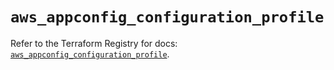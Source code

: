 # `aws_appconfig_configuration_profile`

Refer to the Terraform Registry for docs: [`aws_appconfig_configuration_profile`](https://registry.terraform.io/providers/hashicorp/aws/3.76.1/docs/resources/appconfig_configuration_profile).
